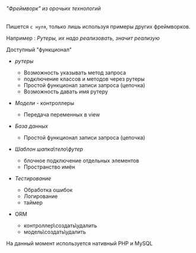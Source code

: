 ###### "Фреймворк" из орочьих технологий

Пишется `с нуля`, только лишь используя примеры других фреймворков.

Например : _Рутеры, их надо реализовать, значит реализую_

Доступный "функционал"

* _рутеры_
  * Возможность указывать метод запроса
  * подключение классов и методов через рутеры
  * Простой функционал записи запроса (цепочка)
  * Возможность давать имя рутеру


* _Модели_ - контроллеры
    * Передача переменных в view
  

* _База данных_
    * Простой функционал записи запроса (цепочка)
    

* _Шаблон шапка\тело\футер_
    * блочное подключение отдельных элементов
    * Пространство имён


* _Тестирование_
    * Обработка ошибок
    * Логирование
    * таймер
    
* ORM
  * контроллер\создать\удалить
  * модель\создать\удалить

На данный момент используется нативный PHP и MySQL